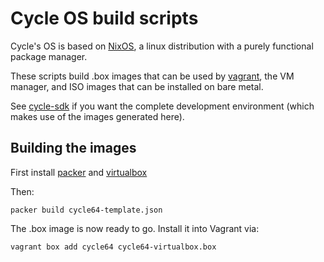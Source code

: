 Cycle OS build scripts
======================

Cycle's OS is based on [NixOS](http://nixos.org), a linux distribution with a purely functional
package manager. 

These scripts build .box images that can be used by [vagrant](http://vagrantup.com), the VM manager, and ISO images that can be installed on bare metal.

See [cycle-sdk](https://bitbucket.org/oxdi/cycle-sdk) if you want the complete development environment (which makes use of the images generated here).


Building the images
-------------------

First install [packer](http://packer.io) and [virtualbox](https://www.virtualbox.org/)

Then:

```
packer build cycle64-template.json
```

The .box image is now ready to go. Install it into Vagrant via:

```
vagrant box add cycle64 cycle64-virtualbox.box
```




